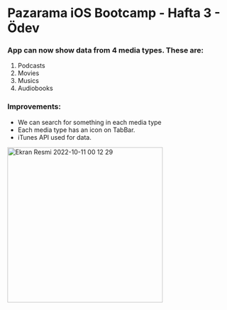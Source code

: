 # Pazarama iOS Bootcamp - Hafta 3 - Ödev


### App can now show data from 4 media types. These are:

1. Podcasts
2. Movies
3. Musics
4. Audiobooks

### Improvements:
 - We can search for something in each media type
 - Each media type has an icon on TabBar. 
 - iTunes API used for data.
  
<img width="350" alt="Ekran Resmi 2022-10-11 00 12 29" src="https://user-images.githubusercontent.com/102812975/194953657-7ebf2af8-be30-4a28-9891-b0a0a96f7caa.png">
